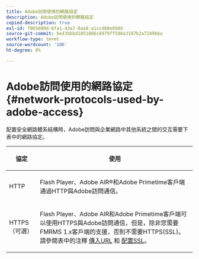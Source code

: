 ```yaml
---
title: Adobe訪問使用的網路協定
description: Adobe訪問使用的網路協定
copied-description: true
exl-id: f065690d-6fa1-43a7-8aa8-a1ccd68e998d
source-git-commit: be43bbbd1051886c8979ff590a3197b2a7249b6a
workflow-type: tm+mt
source-wordcount: '106'
ht-degree: 0%

---
```


# Adobe訪問使用的網路協定 {#network-protocols-used-by-adobe-access}

配置安全網路體系結構時，Adobe訪問與企業網路中其他系統之間的交互需要下表中的網路協定。

<table frame="all" colsep="1" rowsep="1" class="+ topic/table adobe-d/table " id="table-itc-33z-n4"> 
 <thead class="- topic/thead "> 
  <tr rowsep="1" class="- topic/row "> 
   <th colname="1" class="- topic/entry entry"> <p class="- topic/p ">協定 </p> </th> 
   <th colname="2" class="- topic/entry entry"> <p class="- topic/p ">使用 </p> </th> 
  </tr> 
 </thead>
 <tbody class="- topic/tbody "> 
  <tr rowsep="1" class="- topic/row "> 
   <td colname="1" class="- topic/entry "> <p class="- topic/p ">HTTP </p> </td> 
   <td colname="2" class="- topic/entry "> <p class="- topic/p ">Flash Player、Adobe AIR®和Adobe Primetime客戶端通過HTTP與Adobe訪問通信。 </p> </td> 
  </tr> 
  <tr rowsep="0" class="- topic/row "> 
   <td colname="1" class="- topic/entry "> <p class="- topic/p ">HTTPS（可選） </p> </td> 
   <td colname="2" class="- topic/entry "> <p class="- topic/p ">Flash Player、Adobe AIR和Adobe Primetime客戶端可以使用HTTPS與Adobe訪問通信，但是，除非您需要FMRMS 1.x客戶端的支援，否則不需要HTTPS(SSL)。 請參閱表中的注釋 <a href="network-topology-firewall-rules.md" format="dita" scope="local"> 傳入URL</a> 和 <a href="network-topology-nw-protocols.md"> 配置SSL</a>。 </p> </td> 
  </tr> 
 </tbody> 
</table>

